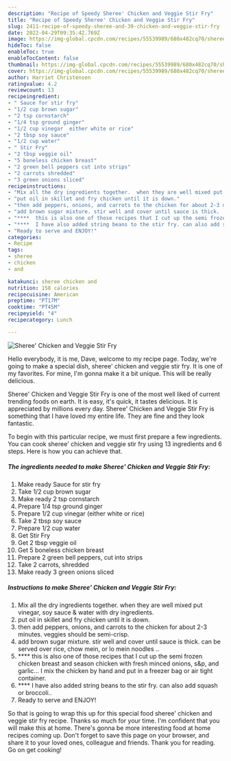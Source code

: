 ```yaml
---
description: "Recipe of Speedy Sheree' Chicken and Veggie Stir Fry"
title: "Recipe of Speedy Sheree' Chicken and Veggie Stir Fry"
slug: 2411-recipe-of-speedy-sheree-and-39-chicken-and-veggie-stir-fry
date: 2022-04-29T09:35:42.769Z
image: https://img-global.cpcdn.com/recipes/55539989/680x482cq70/sheree-chicken-and-veggie-stir-fry-recipe-main-photo.jpg
hideToc: false
enableToc: true
enableTocContent: false
thumbnail: https://img-global.cpcdn.com/recipes/55539989/680x482cq70/sheree-chicken-and-veggie-stir-fry-recipe-main-photo.jpg
cover: https://img-global.cpcdn.com/recipes/55539989/680x482cq70/sheree-chicken-and-veggie-stir-fry-recipe-main-photo.jpg
author: Harriet Christensen
ratingvalue: 4.2
reviewcount: 13
recipeingredient:
- " Sauce for stir fry"
- "1/2 cup brown sugar"
- "2 tsp cornstarch"
- "1/4 tsp ground ginger"
- "1/2 cup vinegar  either white or rice"
- "2 tbsp soy sauce"
- "1/2 cup water"
- " Stir Fry"
- "2 tbsp veggie oil"
- "5 boneless chicken breast"
- "2 green bell peppers cut into strips"
- "2 carrots shredded"
- "3 green onions sliced"
recipeinstructions:
- "Mix all the dry ingredients together.  when they are well mixed put vinegar, soy sauce & water with dry ingredients."
- "put oil in skillet and fry chicken until it is down."
- "then add peppers, onions, and carrots to the chicken for about 2-3 minutes.  veggies should be semi-crisp."
- "add brown sugar mixture. stir well and cover until sauce is thick.  can be served over rice, chow mein,  or lo mein noodles .."
- "****  this is also one of those recipes that I cut up the semi frozen chicken breast and season chicken with fresh minced onions, s&p, and garlic...  I mix the chicken by hand and put in a freezer bag or air tight container."
- "****  I have also added string beans to the stir fry. can also add squash or broccoli.."
- "Ready to serve and ENJOY!"
categories:
- Recipe
tags:
- sheree
- chicken
- and

katakunci: sheree chicken and 
nutrition: 158 calories
recipecuisine: American
preptime: "PT17M"
cooktime: "PT45M"
recipeyield: "4"
recipecategory: Lunch

---
```



![Sheree&#39; Chicken and Veggie Stir Fry](https://img-global.cpcdn.com/recipes/55539989/680x482cq70/sheree-chicken-and-veggie-stir-fry-recipe-main-photo.jpg)

Hello everybody, it is me, Dave, welcome to my recipe page. Today, we're going to make a special dish, sheree&#39; chicken and veggie stir fry. It is one of my favorites. For mine, I'm gonna make it a bit unique. This will be really delicious.

Sheree&#39; Chicken and Veggie Stir Fry is one of the most well liked of current trending foods on earth. It is easy, it's quick, it tastes delicious. It is appreciated by millions every day. Sheree&#39; Chicken and Veggie Stir Fry is something that I have loved my entire life. They are fine and they look fantastic.




To begin with this particular recipe, we must first prepare a few ingredients. You can cook sheree&#39; chicken and veggie stir fry using 13 ingredients and 6 steps. Here is how you can achieve that.

<!--inarticleads1-->

##### The ingredients needed to make Sheree&#39; Chicken and Veggie Stir Fry:

1. Make ready  Sauce for stir fry
1. Take 1/2 cup brown sugar
1. Make ready 2 tsp cornstarch
1. Prepare 1/4 tsp ground ginger
1. Prepare 1/2 cup vinegar  (either white or rice)
1. Take 2 tbsp soy sauce
1. Prepare 1/2 cup water
1. Get  Stir Fry
1. Get 2 tbsp veggie oil
1. Get 5 boneless chicken breast
1. Prepare 2 green bell peppers, cut into strips
1. Take 2 carrots, shredded
1. Make ready 3 green onions sliced




<!--inarticleads2-->

##### Instructions to make Sheree&#39; Chicken and Veggie Stir Fry:

1. Mix all the dry ingredients together.  when they are well mixed put vinegar, soy sauce & water with dry ingredients.
1. put oil in skillet and fry chicken until it is down.
1. then add peppers, onions, and carrots to the chicken for about 2-3 minutes.  veggies should be semi-crisp.
1. add brown sugar mixture. stir well and cover until sauce is thick.  can be served over rice, chow mein,  or lo mein noodles ..
1. ****  this is also one of those recipes that I cut up the semi frozen chicken breast and season chicken with fresh minced onions, s&p, and garlic...  I mix the chicken by hand and put in a freezer bag or air tight container.
1. ****  I have also added string beans to the stir fry. can also add squash or broccoli..
1. Ready to serve and ENJOY!



So that is going to wrap this up for this special food sheree&#39; chicken and veggie stir fry recipe. Thanks so much for your time. I'm confident that you will make this at home. There's gonna be more interesting food at home recipes coming up. Don't forget to save this page on your browser, and share it to your loved ones, colleague and friends. Thank you for reading. Go on get cooking!
